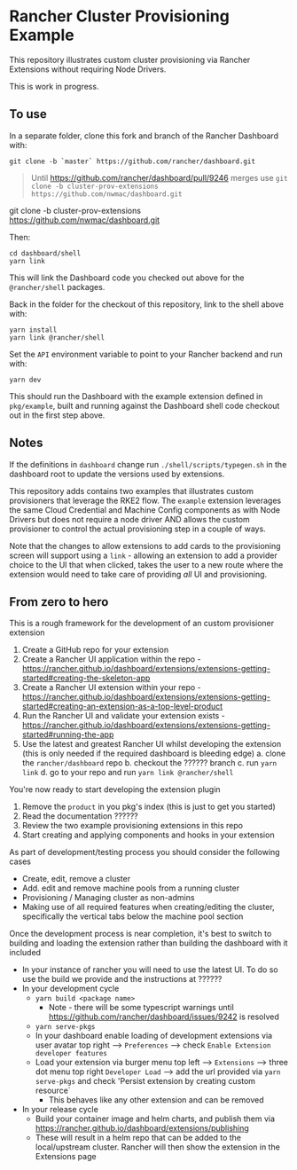 # Rancher Cluster Provisioning Example

This repository illustrates custom cluster provisioning via Rancher Extensions without requiring
Node Drivers.

This is work in progress.

## To use

In a separate folder, clone this fork and branch of the Rancher Dashboard with:

```
git clone -b `master` https://github.com/rancher/dashboard.git
```

> Until https://github.com/rancher/dashboard/pull/9246 merges use `git clone -b cluster-prov-extensions https://github.com/nwmac/dashboard.git`

git clone -b cluster-prov-extensions https://github.com/nwmac/dashboard.git

Then:

```
cd dashboard/shell
yarn link
```

This will link the Dashboard code you checked out above for the `@rancher/shell` packages.

Back in the folder for the checkout of this repository, link to the shell above with:

```
yarn install
yarn link @rancher/shell
```

Set the `API` environment variable to point to your Rancher backend and run with:

```
yarn dev
```

This should run the Dashboard with the example extension defined in `pkg/example`, built and running
against the Dashboard shell code checkout out in the first step above.


## Notes

If the definitions in `dashboard` change run `./shell/scripts/typegen.sh` in the dashboard root to update the versions used by extensions. 

This repository adds contains two examples that illustrates custom provisioners that leverage the RKE2 flow. The `example` extension leverages the same Cloud Credential and Machine Config components as with Node Drivers but does not require a node driver AND allows the custom provisioner to control the actual provisioning step in a couple of ways.

Note that the changes to allow extensions to add cards to the provisioning screen will support using a `link` - allowing an extension to add a provider choice to the UI that when clicked, takes the user to a new route where the extension would need to take care of providing *all* UI and provisioning.


## From zero to hero

This is a rough framework for the development of an custom provisioner extension

1. Create a GitHub repo for your extension
1. Create a Rancher UI application within the repo - https://rancher.github.io/dashboard/extensions/extensions-getting-started#creating-the-skeleton-app
1. Create a Rancher UI extension within your repo - https://rancher.github.io/dashboard/extensions/extensions-getting-started#creating-an-extension-as-a-top-level-product
1. Run the Rancher UI and validate your extension exists - https://rancher.github.io/dashboard/extensions/extensions-getting-started#running-the-app
1. Use the latest and greatest Rancher UI whilst developing the extension (this is only needed if the required dashboard is bleeding edge)
   a. clone the `rancher/dashboard` repo
   b. checkout the ?????? branch
   c. run `yarn link`
   d. go to your repo and run `yarn link @rancher/shell`

You're now ready to start developing the extension plugin
1. Remove the `product` in you pkg's index (this is just to get you started)
1. Read the documentation ??????
1. Review the two example provisioning extensions in this repo
1. Start creating and applying components and hooks in your extension

As part of development/testing process you should consider the following cases
- Create, edit, remove a cluster
- Add. edit and remove machine pools from a running cluster
- Provisioning / Managing cluster as non-admins
- Making use of all required features when creating/editing the cluster, specifically the vertical tabs below the machine pool section

Once the development process is near completion, it's best to switch to building and loading the extension rather than building the dashboard with it included
- In your instance of rancher you will need to use the latest UI. To do so use the build we provide and the instructions at ??????
- In your development cycle
  - `yarn build <package name>`
    - Note - there will be some typescript warnings until https://github.com/rancher/dashboard/issues/9242 is resolved
  - `yarn serve-pkgs`
  - In your dashboard enable loading of development extensions via user avatar top right --> `Preferences` --> check `Enable Extension developer features`
  - Load your extension via burger menu top left --> `Extensions` --> three dot menu top right `Developer Load` --> add the url provided via `yarn serve-pkgs` and check 'Persist extension by creating custom resource`
    - This behaves like any other extension and can be removed
- In your release cycle
  - Build your container image and helm charts, and publish them via https://rancher.github.io/dashboard/extensions/publishing
  - These will result in a helm repo that can be added to the local/upstream cluster. Rancher will then show the extension in the Extensions page
